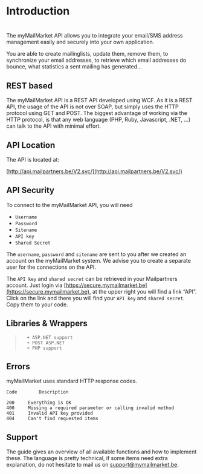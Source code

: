 # Introduction #

#


The myMailMarket API allows you to integrate your email/SMS address management easily and securely into your own application. 

You are able to create mailinglists, update them, remove them, to synchronize your email addresses, to retrieve which email addresses do bounce, what statistics a sent mailing has generated…  

## REST based

The myMailMarket API is a REST API developed using WCF. As it is a REST API, the usage of the API is not over SOAP, but simply uses the HTTP protocol using GET and POST. The biggest advantage of working via the HTTP protocol, is that any web language (PHP, Ruby, Javascript, .NET, …) can talk to the API with minimal effort.

## API Location

The API is located at:
 
[http://api.mailpartners.be/V2.svc/](http://api.mailpartners.be/V2.svc/)

## API Security

To connect to the myMailMarket API, you will need

- `Username`
- `Password`
- `Sitename`
- `API key`
- `Shared Secret`

The `username`, `password` and `sitename` are sent  to you after we created an account on the myMailMarket system. We advise you to create a separate user for the connections on the API.  

The `API key` and `shared secret` can be retrieved in your Mailpartners account. Just login via [https://secure.mymailmarket.be](https://secure.mymailmarket.be), at the upper right you will find a link “API”. Click on the link and  there you will find your `API key` and `shared secret`. Copy them to your code.

## Libraries & Wrappers 

>		+ ASP.NET support
>		+ POST ASP.NET 
>		+ PHP support

## Errors

myMailMarket uses standard HTTP response codes.

	Code		Description

	200		Everything is OK
	400		Missing a required parameter or calling invalid method
	401		Invalid API key provided
	404		Can't find requested items

## Support

The guide gives an overview of all available functions and how to implement these. The language is pretty technical, if some items need extra explanation, do not hesitate to mail us on [support@mymailmarket.be](mailto:support@mymailmarket.be).
 
